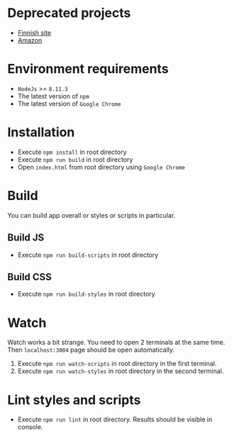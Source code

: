 # Deprecated projects

- [Finnish site](https://discocats.github.io/Deprecated/Finnish/index.html)
- [Amazon](https://discocats.github.io/Deprecated/Amazon/index.html)

# Environment requirements

- `NodeJs` >= `8.11.3`
- The latest version of `npm`
- The latest version of `Google Chrome`

# Installation

- Execute `npm install` in root directory
- Execute `npm run build` in root directory
- Open `index.html` from root directory using `Google Chrome`

# Build

You can build app overall or styles or scripts in particular.

## Build JS

- Execute `npm run build-scripts` in root directory

## Build CSS

- Execute `npm run build-styles` in root directory

# Watch
Watch works a bit strange. You need to open 2 terminals at the same time. Then `localhost:3004` page should be open automatically.

1. Execute `npm run watch-scripts` in root directory in the first terminal.
2. Execute `npm run watch-styles` in root directory in the second terminal.

# Lint styles and scripts

- Execute `npm run lint` in root directory. Results should be visible in console.

